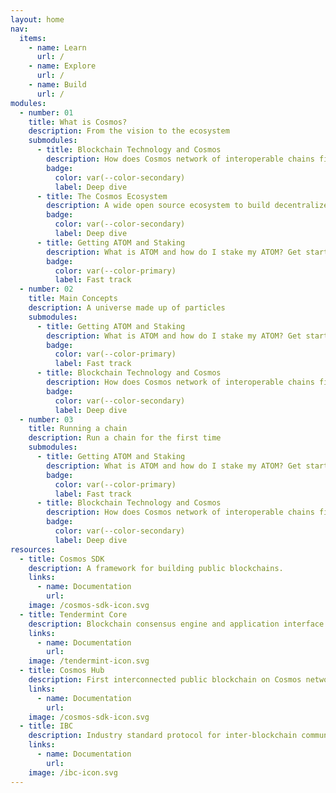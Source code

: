 ```yaml
---
layout: home
nav:
  items:
    - name: Learn
      url: /
    - name: Explore
      url: /
    - name: Build
      url: /
modules:
  - number: 01
    title: What is Cosmos?
    description: From the vision to the ecosystem
    submodules:
      - title: Blockchain Technology and Cosmos
        description: How does Cosmos network of interoperable chains fit into blockchain technology
        badge: 
          color: var(--color-secondary)
          label: Deep dive
      - title: The Cosmos Ecosystem
        description: A wide open source ecosystem to build decentralized applications and services
        badge: 
          color: var(--color-secondary)
          label: Deep dive
      - title: Getting ATOM and Staking
        description: What is ATOM and how do I stake my ATOM? Get started with your first ATOM tokens
        badge: 
          color: var(--color-primary)
          label: Fast track
  - number: 02
    title: Main Concepts
    description: A universe made up of particles
    submodules:
      - title: Getting ATOM and Staking
        description: What is ATOM and how do I stake my ATOM? Get started with your first ATOM tokens
        badge: 
          color: var(--color-primary)
          label: Fast track
      - title: Blockchain Technology and Cosmos
        description: How does Cosmos network of interoperable chains fit into blockchain technology
        badge: 
          color: var(--color-secondary)
          label: Deep dive
  - number: 03
    title: Running a chain
    description: Run a chain for the first time
    submodules:
      - title: Getting ATOM and Staking
        description: What is ATOM and how do I stake my ATOM? Get started with your first ATOM tokens
        badge: 
          color: var(--color-primary)
          label: Fast track
      - title: Blockchain Technology and Cosmos
        description: How does Cosmos network of interoperable chains fit into blockchain technology
        badge: 
          color: var(--color-secondary)
          label: Deep dive
resources:
  - title: Cosmos SDK
    description: A framework for building public blockchains.
    links:
      - name: Documentation
        url: 
    image: /cosmos-sdk-icon.svg
  - title: Tendermint Core
    description: Blockchain consensus engine and application interface.
    links:
      - name: Documentation
        url: 
    image: /tendermint-icon.svg
  - title: Cosmos Hub
    description: First interconnected public blockchain on Cosmos network.
    links:
      - name: Documentation
        url: 
    image: /cosmos-sdk-icon.svg
  - title: IBC
    description: Industry standard protocol for inter-blockchain communication.
    links:
      - name: Documentation
        url: 
    image: /ibc-icon.svg
---
```

